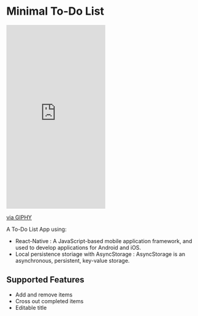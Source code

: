 # Minimal To-Do List
<iframe src="https://giphy.com/embed/HHfrjQoPVQcPz3pQbj" width="258" height="480" frameBorder="0" class="giphy-embed" allowFullScreen></iframe><p><a href="https://giphy.com/gifs/HHfrjQoPVQcPz3pQbj">via GIPHY</a></p>

A To-Do List App using: 
* React-Native : A JavaScript-based mobile application framework, and used to develop applications for Android and iOS. 
* Local persistence storiage with AsyncStorage : AsyncStorage is an asynchronous, persistent, key-value storage. 
## Supported Features
* Add and remove items
* Cross out completed items
* Editable title
